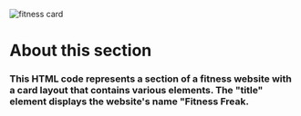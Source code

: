 ![fitness card](https://user-images.githubusercontent.com/101947194/218535005-47656fc4-281d-48ed-974c-6c2c8e812fea.jpg)


# About this section

### This HTML code represents a section of a fitness website with a card layout that contains various elements. The "title" element displays the website's name "Fitness Freak. 
